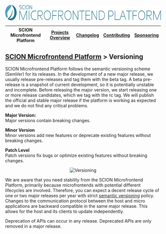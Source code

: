 <a href="/README.md"><img src="/resources/branding/scion-microfrontend-platform-banner.svg" height="50" alt="SCION Microfrontend Platform"></a>

| SCION Microfrontend Platform | [Projects Overview][menu-projects-overview] | [Changelog][menu-changelog] | [Contributing][menu-contributing] | [Sponsoring][menu-sponsoring] |  
| --- | --- | --- | --- | --- |

## [SCION Microfrontend Platform][menu-home] > Versioning

SCION Microfrontend Platform follows the semantic versioning scheme (SemVer) for its releases. In the development of a new major release, we usually release pre-releases and tag them with the beta tag. A beta pre-release is a snapshot of current development, so it is potentially unstable and incomplete. Before releasing the major version, we start releasing one or more release candidates, which we tag with the rc tag. We will publish the official and stable major release if the platform is working as expected and we do not find any critical problems.

**Major Version:**\
Major versions contain breaking changes.

**Minor Version**\
Minor versions add new features or deprecate existing features without breaking changes.

**Patch Level**\
Patch versions fix bugs or optimize existing features without breaking changes.

<p align="center">
  <img src="/docs/adoc/microfrontend-platform-developer-guide/images/semver.svg" alt="Versioning">
</p>

We are aware that you need stability from the SCION Microfrontend Platform, primarily because microfrontends with potential different lifecycles are involved. Therefore, you can expect a decent release cycle of one or two major releases per year with strict [semantic versioning](https://semver.org) policy. Changes to the communication protocol between the host and micro applications are backward compatible in the same major release. This allows for the host and its clients to update independently.

Deprecation of APIs can occur in any release. Deprecated APIs are only removed in a major release.

[menu-home]: /README.md
[menu-projects-overview]: /docs/site/projects-overview.md
[menu-changelog]: /docs/site/changelog/changelog.md
[menu-contributing]: /CONTRIBUTING.md
[menu-sponsoring]: /docs/site/sponsoring.md
